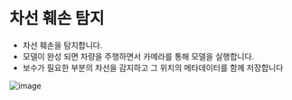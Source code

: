 # 차선 훼손 탐지

- 차선 훼손을 탐지합니다.
- 모델이 완성 되면 차량을 주행하면서 카메라를 통해 모델을 실행합니다.
- 보수가 필요한 부분의 차선을 감지하고 그 위치의 메타데이터를 함께 저장합니다

![image](https://github.com/Masterjun12/Road_detection/blob/01095241143fb9af2a5b85bfde861bbd1e52c9c4/image.png)
